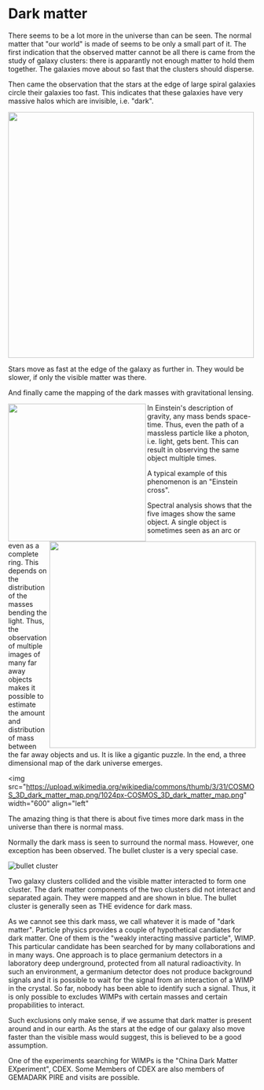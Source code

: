 # Dark matter
There seems to be a lot more in the universe than can be seen. The normal matter that "our world" is made of seems to be only a small part of it. The first indication that the observed matter cannot be all there is came from the study of galaxy clusters: there is apparantly not enough matter to hold them together. The galaxies move about so fast that the clusters should disperse. 

Then came the observation that the stars at the edge of large spiral galaxies circle their galaxies too fast. This indicates that these galaxies have very massive halos which are invisible, i.e. "dark". 

<img src="https://drive.google.com/uc?id=0BwM7XYhFgK7oaEdaVFlGb2s3bmM" width="500">

Stars move as fast at the edge of the galaxy as further in. They would be slower, 
if only the visible matter was there. 

And finally came the mapping of the dark masses with gravitational lensing.


<img src="https://drive.google.com/uc?id=0BwM7XYhFgK7oWHYyR3lZSkEyVzA" width="280" align="left"> 

In Einstein's description of gravity, any mass bends space-time. Thus, even the path of a massless particle like a photon, i.e. light, gets bent. This can result in observing the same object multiple times. 



A typical example of this phenomenon is an "Einstein cross".

<img src="https://upload.wikimedia.org/wikipedia/commons/thumb/c/c8/Einstein_cross.jpg/1024px-Einstein_cross.jpg" width="420" align="right">

Spectral analysis shows that the five images show the same object. A single object is sometimes seen as an arc or even as a complete ring. This depends on the distribution of the masses bending the light.  Thus, the observation of multiple images of many far away objects makes it possible to estimate the amount and distribution of mass between the far away objects and us. It is like a gigantic puzzle. In the end, a three dimensional map of the dark universe emerges.

<img src="https://upload.wikimedia.org/wikipedia/commons/thumb/3/31/COSMOS_3D_dark_matter_map.png/1024px-COSMOS_3D_dark_matter_map.png" width="600" align="left"

The amazing thing is that there is about five times more dark mass in the universe than there is normal mass.

Normally the dark mass is seen to surround the normal mass. However, one exception has been observed. The bullet cluster
is a very special case.
  
![bullet cluster](https://apod.nasa.gov/apod/image/0608/bullet_cluster_c60w.jpg)

Two galaxy clusters collided and the visible matter interacted to form one cluster. The dark matter components of the two clusters  did not interact and separated again. They were mapped and are shown in blue. The bullet cluster is generally seen as THE evidence for dark mass.

As we cannot see this dark mass, we call whatever it is made of "dark matter". Particle physics provides a couple of hypothetical candiates for dark matter. One of them is the "weakly interacting massive particle", WIMP. This particular candidate has been searched for by many collaborations and in many ways. One approach is to place germanium detectors in a laboratory deep underground, protected from all natural radioactivity. In such an environment, a germanium detector does not produce background signals and it is possible to wait for the signal from an interaction of a WIMP in the crystal. So far, nobody has been able to identify such a signal. Thus, it is only possible to excludes WIMPs with certain masses and certain propabilities to interact.

Such exclusions only make sense, if we assume that dark matter is present around and in our earth. As the stars at the edge of our galaxy also move faster than the visible mass would suggest, this is believed to be a good assumption.

One of the experiments searching for WIMPs is the "China Dark Matter EXperiment", CDEX. Some Members of CDEX are also members of GEMADARK PIRE and visits are possible.

